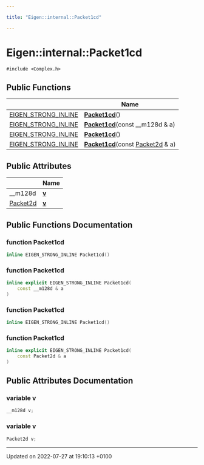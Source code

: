 ```yaml
---

title: "Eigen::internal::Packet1cd"

---
```


# Eigen::internal::Packet1cd






`#include <Complex.h>`

## Public Functions

|                | Name           |
| -------------- | -------------- |
| <a href="http://example.org/files/macros_8h/#define-eigen-strong-inline">EIGEN_STRONG_INLINE</a> | **[Packet1cd](http://example.org/classes/structeigen_1_1internal_1_1packet1cd/#function-packet1cd)**() |
| <a href="http://example.org/files/macros_8h/#define-eigen-strong-inline">EIGEN_STRONG_INLINE</a> | **[Packet1cd](http://example.org/classes/structeigen_1_1internal_1_1packet1cd/#function-packet1cd)**(const __m128d & a) |
| <a href="http://example.org/files/macros_8h/#define-eigen-strong-inline">EIGEN_STRONG_INLINE</a> | **[Packet1cd](http://example.org/classes/structeigen_1_1internal_1_1packet1cd/#function-packet1cd)**() |
| <a href="http://example.org/files/macros_8h/#define-eigen-strong-inline">EIGEN_STRONG_INLINE</a> | **[Packet1cd](http://example.org/classes/structeigen_1_1internal_1_1packet1cd/#function-packet1cd)**(const <a href="http://example.org/namespaces/namespaceeigen_1_1internal/#typedef-packet2d">Packet2d</a> & a) |

## Public Attributes

|                | Name           |
| -------------- | -------------- |
| __m128d | **[v](http://example.org/classes/structeigen_1_1internal_1_1packet1cd/#variable-v)**  |
| <a href="http://example.org/namespaces/namespaceeigen_1_1internal/#typedef-packet2d">Packet2d</a> | **[v](http://example.org/classes/structeigen_1_1internal_1_1packet1cd/#variable-v)**  |

## Public Functions Documentation

### function Packet1cd

```cpp
inline EIGEN_STRONG_INLINE Packet1cd()
```


### function Packet1cd

```cpp
inline explicit EIGEN_STRONG_INLINE Packet1cd(
    const __m128d & a
)
```


### function Packet1cd

```cpp
inline EIGEN_STRONG_INLINE Packet1cd()
```


### function Packet1cd

```cpp
inline explicit EIGEN_STRONG_INLINE Packet1cd(
    const Packet2d & a
)
```


## Public Attributes Documentation

### variable v

```cpp
__m128d v;
```


### variable v

```cpp
Packet2d v;
```


-------------------------------

Updated on 2022-07-27 at 19:10:13 +0100